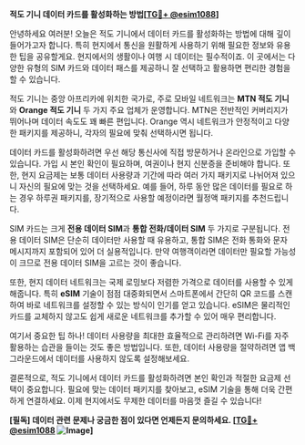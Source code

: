**적도 기니 데이터 카드를 활성화하는 방법[[TG💪+ @esim1088](https://t.me/s/esim1088)]**

안녕하세요 여러분! 오늘은 적도 기니에서 데이터 카드를 활성화하는 방법에 대해 깊이 들어가고자 합니다. 특히 현지에서 통신을 원활하게 사용하기 위해 필요한 정보와 유용한 팁을 공유할게요. 현지에서의 생활이나 여행 시 데이터는 필수적이죠. 이 곳에서는 다양한 유형의 SIM 카드와 데이터 패스를 제공하니 잘 선택하고 활용하면 편리한 경험을 할 수 있습니다.

적도 기니는 중앙 아프리카에 위치한 국가로, 주로 모바일 네트워크는 **MTN 적도 기니**와 **Orange 적도 기니** 두 가지 주요 업체가 운영합니다. MTN은 전반적인 커버리지가 뛰어나며 데이터 속도도 꽤 빠른 편입니다. Orange 역시 네트워크가 안정적이고 다양한 패키지를 제공하니, 각자의 필요에 맞춰 선택하시면 됩니다.

데이터 카드를 활성화하려면 우선 해당 통신사에 직접 방문하거나 온라인으로 가입할 수 있습니다. 가입 시 본인 확인이 필요하며, 여권이나 현지 신분증을 준비해야 합니다. 또한, 현지 요금제는 보통 데이터 사용량과 기간에 따라 여러 가지 패키지로 나뉘어져 있으니 자신의 필요에 맞는 것을 선택하세요. 예를 들어, 하루 동안 많은 데이터를 필요로 하는 경우 하루권 패키지를, 장기적으로 사용할 예정이라면 월정액 패키지를 추천드립니다.

SIM 카드는 크게 **전용 데이터 SIM**과 **통합 전화/데이터 SIM** 두 가지로 구분됩니다. 전용 데이터 SIM은 단순히 데이터만 사용할 때 유용하고, 통합 SIM은 전화 통화와 문자 메시지까지 포함되어 있어 더 실용적입니다. 만약 여행객이라면 데이터만 필요할 가능성이 크므로 전용 데이터 SIM을 고르는 것이 좋습니다.

또한, 현지 데이터 네트워크는 국제 로밍보다 저렴한 가격으로 데이터를 사용할 수 있게 해줍니다. 특히 **eSIM** 기술이 점점 대중화되면서 스마트폰에서 간단히 QR 코드를 스캔하여 바로 네트워크를 설정할 수 있는 방식이 인기를 얻고 있습니다. eSIM은 물리적인 카드를 교체하지 않고도 쉽게 새로운 네트워크를 추가할 수 있어 매우 편리합니다.

여기서 중요한 팁 하나! 데이터 사용량을 최대한 효율적으로 관리하려면 Wi-Fi를 자주 활용하는 습관을 들이는 것도 좋은 방법입니다. 또한, 데이터 사용량을 절약하려면 앱 백그라운드에서 데이터를 사용하지 않도록 설정해보세요.

결론적으로, 적도 기니에서 데이터 카드를 활성화하려면 본인 확인과 적절한 요금제 선택이 중요합니다. 필요에 맞는 데이터 패키지를 찾아보고, eSIM 기술을 통해 더욱 간편하게 연결하세요. 이제 현지에서도 무제한 데이터를 마음껏 즐길 수 있습니다!

**[필독] 데이터 관련 문제나 궁금한 점이 있다면 언제든지 문의하세요. [[TG💪+ @esim1088](https://t.me/s/esim1088) ![Image](https://i.postimg.cc/Y0z9fWf4/image.png)]**